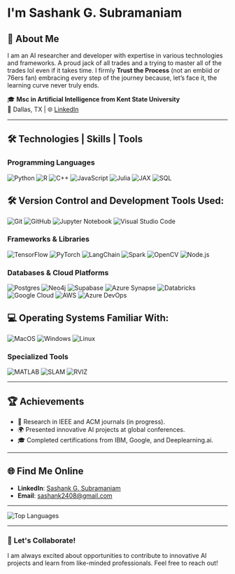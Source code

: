 # I'm Sashank G. Subramaniam


## 💼 **About Me**

I am an AI researcher and developer with expertise in various technologies and frameworks. A proud jack of all trades and a trying to master all of the trades lol even if it takes time. I firmly **Trust the Process** (not an embiid or 76ers fan) embracing every step of the journey because, let’s face it, the learning curve never truly ends.

🎓 **Msc in Artificial Intelligence from Kent State University**  
📍 Dallas, TX | 🌐 [LinkedIn](https://www.linkedin.com/in/sashank-gs-97b1b91a4/)

---

## 🛠 **Technologies | Skills | Tools**

### **Programming Languages**
![Python](https://img.shields.io/badge/-Python-blue?logo=python&logoColor=white)
![R](https://img.shields.io/badge/-R-276DC3?logo=r&logoColor=white)
![C++](https://img.shields.io/badge/-C++-00599C?logo=cplusplus&logoColor=white)
![JavaScript](https://img.shields.io/badge/-JavaScript-F7DF1E?logo=javascript&logoColor=black)
![Julia](https://img.shields.io/badge/-Julia-9558B2?logo=julia&logoColor=white)
![JAX](https://img.shields.io/badge/-JAX-3776AB?logo=python&logoColor=white)
![SQL](https://img.shields.io/badge/-SQL-orange?logo=postgresql&logoColor=white)

## 🛠️ Version Control and Development Tools Used:

![Git](https://img.shields.io/badge/-Git-F05032?logo=git&logoColor=white)
![GitHub](https://img.shields.io/badge/-GitHub-181717?logo=github&logoColor=white)
![Jupyter Notebook](https://img.shields.io/badge/-Jupyter%20Notebook-F37626?logo=jupyter&logoColor=white)
![Visual Studio Code](https://img.shields.io/badge/-Visual%20Studio%20Code-blue?logo=visual-studio-code&logoColor=white)

### **Frameworks & Libraries**
![TensorFlow](https://img.shields.io/badge/-TensorFlow-orange?logo=tensorflow&logoColor=white)
![PyTorch](https://img.shields.io/badge/-PyTorch-EE4C2C?logo=pytorch&logoColor=white)
![LangChain](https://img.shields.io/badge/-LangChain-yellow?logo=langchain&logoColor=black)
![Spark](https://img.shields.io/badge/-Apache%20Spark-black?logo=apache-spark&logoColor=white)
![OpenCV](https://img.shields.io/badge/-OpenCV-blue?logo=opencv&logoColor=white)
![Node.js](https://img.shields.io/badge/-Node.js-339933?logo=node.js&logoColor=white)

### **Databases & Cloud Platforms**
![Postgres](https://img.shields.io/badge/-PostgreSQL-blue?logo=postgresql&logoColor=white)
![Neo4j](https://img.shields.io/badge/-Neo4j-blue?logo=neo4j&logoColor=white)
![Supabase](https://img.shields.io/badge/-Supabase-black?logo=supabase&logoColor=white)
![Azure Synapse](https://img.shields.io/badge/-Azure%20Synapse-0078D4?logo=microsoft-azure&logoColor=white)
![Databricks](https://img.shields.io/badge/-Databricks-red?logo=databricks&logoColor=white)
![Google Cloud](https://img.shields.io/badge/-Google%20Cloud-4285F4?logo=google-cloud&logoColor=white)
![AWS](https://img.shields.io/badge/-AWS-orange?logo=amazon-aws&logoColor=white) 
![Azure DevOps](https://img.shields.io/badge/-Azure%20DevOps-0078D7?logo=azure-devops&logoColor=white)

## 💻 Operating Systems Familiar With:

![MacOS](https://img.shields.io/badge/-MacOS-000000?logo=apple&logoColor=white)
![Windows](https://img.shields.io/badge/-Windows-0078D6?logo=windows&logoColor=white)
![Linux](https://img.shields.io/badge/-Linux-FCC624?logo=linux&logoColor=black)

### **Specialized Tools**
![MATLAB](https://img.shields.io/badge/-MATLAB-orange?logo=mathworks&logoColor=white)
![SLAM](https://img.shields.io/badge/-SLAM-blue?logo=robotframework&logoColor=white)
![RVIZ](https://img.shields.io/badge/-RVIZ-brightgreen?logo=ros&logoColor=white)

---

## 🏆 **Achievements**

- 📄 Research in IEEE and ACM journals (in progress).  
- 🌍 Presented innovative AI projects at global conferences.  
- 🎓 Completed certifications from IBM, Google, and Deeplearning.ai.

---

## 🌐 **Find Me Online**

- **LinkedIn**: [Sashank G. Subramaniam](https://www.linkedin.com/in/sashank-gs-97b1b91a4/)  
- **Email**: [sashank2408@gmail.com](mailto:sashank2408@gmail.com)

---

![Top Languages](https://github-readme-stats.vercel.app/api/top-langs/?username=sashank24&layout=compact&theme=radical)

---

### 📝 **Let's Collaborate!**
I am always excited about opportunities to contribute to innovative AI projects and learn from like-minded professionals. Feel free to reach out!
